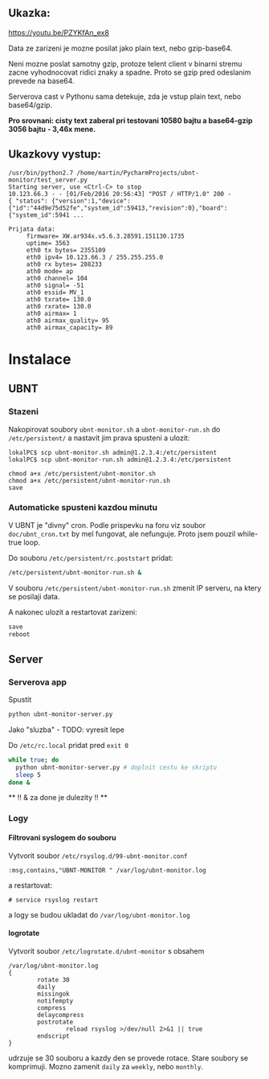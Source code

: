## Ukazka:

https://youtu.be/PZYKfAn_ex8

Data ze zarizeni je mozne posilat jako plain text, nebo gzip-base64.

Neni mozne poslat samotny gzip, protoze telent client v binarni stremu zacne vyhodnocovat ridici znaky a spadne. Proto se gzip pred odeslanim prevede na base64.

Serverova cast v Pythonu sama detekuje, zda je vstup plain text, nebo base64/gzip.

**Pro srovnani: cisty text zaberal pri testovani 10580 bajtu a base64-gzip 3056 bajtu - 3,46x mene.**

## Ukazkovy vystup:
```
/usr/bin/python2.7 /home/martin/PycharmProjects/ubnt-monitor/test_server.py
Starting server, use <Ctrl-C> to stop
10.123.66.3 - - [01/Feb/2016 20:56:43] "POST / HTTP/1.0" 200 -
{ "status": {"version":1,"device":{"id":"44d9e75d52fe","system_id":59413,"revision":0},"board":{"system_id":5941 ...

Prijata data:
	 firmware= XW.ar934x.v5.6.3.28591.151130.1735
	 uptime= 3563
	 eth0 tx bytes= 2355109
	 eth0 ipv4= 10.123.66.3 / 255.255.255.0
	 ath0 rx bytes= 288233
	 ath0 mode= ap
	 ath0 channel= 104
	 ath0 signal= -51
	 ath0 essid= MV_1
	 ath0 txrate= 130.0
	 ath0 rxrate= 130.0
	 ath0 airmax= 1
	 ath0 airmax_quality= 95
	 ath0 airmax_capacity= 89

```	 

# Instalace

## UBNT

### Stazeni
Nakopirovat soubory `ubnt-monitor.sh` a `ubnt-monitor-run.sh` do `/etc/persistent/` a nastavit jim prava spusteni a ulozit:

```
lokalPC$ scp ubnt-monitor.sh admin@1.2.3.4:/etc/persistent
lokalPC$ scp ubnt-monitor-run.sh admin@1.2.3.4:/etc/persistent
```

```
chmod a+x /etc/persistent/ubnt-monitor.sh
chmod a+x /etc/persistent/ubnt-monitor-run.sh
save
```

### Automaticke spusteni kazdou minutu

V UBNT je "divny" cron. Podle prispevku na foru viz soubor `doc/ubnt_cron.txt` by mel fungovat, ale nefunguje.
Proto jsem pouzil while-true loop.

Do souboru `/etc/persistent/rc.poststart` pridat:

```bash
/etc/persistent/ubnt-monitor-run.sh &
```

V souboru `/etc/persistent/ubnt-monitor-run.sh` zmenit IP serveru, na ktery se posilaji data.

A nakonec ulozit a restartovat zarizeni:

```bash
save
reboot
```

## Server

### Serverova app

Spustit

```bash
python ubnt-monitor-server.py
```

Jako "sluzba" - TODO: vyresit lepe

Do `/etc/rc.local` pridat pred `exit 0`

```bash
while true; do
  python ubnt-monitor-server.py # doplnit cestu ke skriptu
  sleep 5
done &
```

** !! & za done je dulezity !!  **

### Logy

#### Filtrovani syslogem do souboru

Vytvorit soubor `/etc/rsyslog.d/99-ubnt-monitor.conf`

```
:msg,contains,"UBNT-MONITOR " /var/log/ubnt-monitor.log
```

a restartovat:

```
# service rsyslog restart
```

a logy se budou ukladat do `/var/log/ubnt-monitor.log`

#### logrotate

Vytvorit soubor `/etc/logrotate.d/ubnt-monitor` s obsahem

```
/var/log/ubnt-monitor.log
{
        rotate 30
        daily
        missingok
        notifempty
        compress
        delaycompress
        postrotate
                reload rsyslog >/dev/null 2>&1 || true
        endscript
}
```

udrzuje se 30 souboru a kazdy den se provede rotace. Stare soubory se komprimuji.
Mozno zamenit `daily` za `weekly`, nebo `monthly`.
